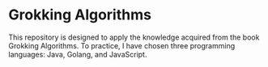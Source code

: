 # Grokking Algorithms
This repository is designed to apply the knowledge acquired from the book Grokking Algorithms. 
To practice, I have chosen three programming languages: Java, Golang, and JavaScript.
